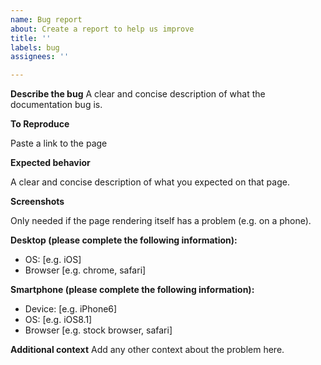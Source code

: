 ```yaml
---
name: Bug report
about: Create a report to help us improve
title: ''
labels: bug
assignees: ''

---
```


**Describe the bug**
A clear and concise description of what the documentation bug is.

**To Reproduce**

Paste a link to the page

**Expected behavior**

A clear and concise description of what you expected on that page.

**Screenshots**

Only needed if the page rendering itself has a problem (e.g. on a phone).

**Desktop (please complete the following information):**
 - OS: [e.g. iOS]
 - Browser [e.g. chrome, safari]

**Smartphone (please complete the following information):**
 - Device: [e.g. iPhone6]
 - OS: [e.g. iOS8.1]
 - Browser [e.g. stock browser, safari]

**Additional context**
Add any other context about the problem here.
